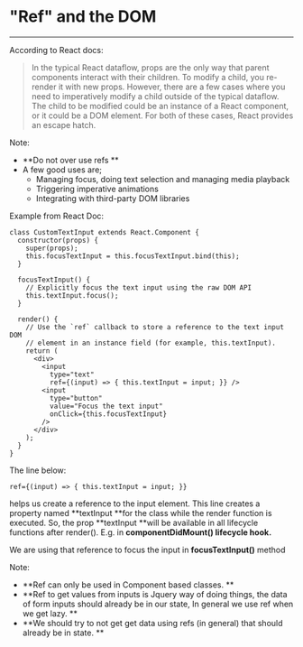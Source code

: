 # "Ref" and the DOM

---

According to React docs:

> In the typical React dataflow, props are the only way that parent components interact with their children. To modify a child, you re-render it with new props. However, there are a few cases where you need to imperatively modify a child outside of the typical dataflow. The child to be modified could be an instance of a React component, or it could be a DOM element. For both of these cases, React provides an escape hatch.

Note:

* **Do not over use refs **
* A few good uses are; 
  * Managing focus, doing text selection and managing media playback 
  * Triggering imperative animations
  * Integrating with third-party DOM libraries

Example from React Doc:

    class CustomTextInput extends React.Component {
      constructor(props) {
        super(props);
        this.focusTextInput = this.focusTextInput.bind(this);
      }

      focusTextInput() {
        // Explicitly focus the text input using the raw DOM API
        this.textInput.focus();
      }

      render() {
        // Use the `ref` callback to store a reference to the text input DOM
        // element in an instance field (for example, this.textInput).
        return (
          <div>
            <input
              type="text"
              ref={(input) => { this.textInput = input; }} />
            <input
              type="button"
              value="Focus the text input"
              onClick={this.focusTextInput}
            />
          </div>
        );
      }
    }

The line below:

`ref={(input) => { this.textInput = input; }}`

helps us create a reference to the input element. This line creates a property named **textInput **for the class while the render function is executed. So, the prop **textInput **will be available in all lifecycle functions after render\(\). E.g. in **componentDidMount\(\) lifecycle hook.**

We are using that reference to focus the input in **focusTextInput\(\)** method

Note:

* **Ref can only be used in Component based classes. **
* **Ref to get values from inputs is Jquery way of doing things, the data of form inputs should already be in our state, In general we use ref when we get lazy. **
* **We should try to not get get data using refs \(in general\) that should already be in state. **



